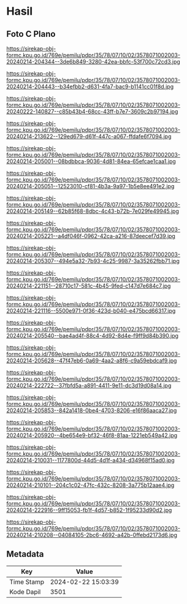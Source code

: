 # Hasil

## Foto C Plano

https://sirekap-obj-formc.kpu.go.id/769e/pemilu/pdpr/35/78/07/10/02/3578071002003-20240214-204344--3de6b849-3280-42ea-bbfc-53f700c72cd3.jpg

https://sirekap-obj-formc.kpu.go.id/769e/pemilu/pdpr/35/78/07/10/02/3578071002003-20240214-204443--b34efbb2-d631-4fa7-bac9-b1141cc01f8d.jpg

https://sirekap-obj-formc.kpu.go.id/769e/pemilu/pdpr/35/78/07/10/02/3578071002003-20240222-140827--c85b43b4-68cc-43ff-b7e7-3609c2b97194.jpg

https://sirekap-obj-formc.kpu.go.id/769e/pemilu/pdpr/35/78/07/10/02/3578071002003-20240214-213622--129ed679-d61f-447c-a067-ffdafe6f7094.jpg

https://sirekap-obj-formc.kpu.go.id/769e/pemilu/pdpr/35/78/07/10/02/3578071002003-20240214-205001--08bdbbca-9036-4d81-84ea-65efcae1caa1.jpg

https://sirekap-obj-formc.kpu.go.id/769e/pemilu/pdpr/35/78/07/10/02/3578071002003-20240214-205051--12523010-cf81-4b3a-9a97-1b5e8ee491e2.jpg

https://sirekap-obj-formc.kpu.go.id/769e/pemilu/pdpr/35/78/07/10/02/3578071002003-20240214-205149--62b85f68-8dbc-4c43-b72b-7e029fe49945.jpg

https://sirekap-obj-formc.kpu.go.id/769e/pemilu/pdpr/35/78/07/10/02/3578071002003-20240214-205221--a4df046f-0962-42ca-a216-87deecef7d39.jpg

https://sirekap-obj-formc.kpu.go.id/769e/pemilu/pdpr/35/78/07/10/02/3578071002003-20240214-205307--494e5a32-7b93-4c25-9987-3a35262fbb71.jpg

https://sirekap-obj-formc.kpu.go.id/769e/pemilu/pdpr/35/78/07/10/02/3578071002003-20240214-221151--28710c17-581c-4b45-9fed-c147d7e684c7.jpg

https://sirekap-obj-formc.kpu.go.id/769e/pemilu/pdpr/35/78/07/10/02/3578071002003-20240214-221116--5500e971-0f36-423d-b040-e475bcd66317.jpg

https://sirekap-obj-formc.kpu.go.id/769e/pemilu/pdpr/35/78/07/10/02/3578071002003-20240214-205540--bae4ad4f-88c4-4d92-8d4e-f9ff9d84b390.jpg

https://sirekap-obj-formc.kpu.go.id/769e/pemilu/pdpr/35/78/07/10/02/3578071002003-20240214-205628--47f47eb6-0a69-4aa2-a8f6-c9a59ebdcaf9.jpg

https://sirekap-obj-formc.kpu.go.id/769e/pemilu/pdpr/35/78/07/10/02/3578071002003-20240214-222722--37fbfd5a-a891-4411-9e11-dc3d19d08a14.jpg

https://sirekap-obj-formc.kpu.go.id/769e/pemilu/pdpr/35/78/07/10/02/3578071002003-20240214-205853--842a1418-0be4-4703-8206-e16f86aaca27.jpg

https://sirekap-obj-formc.kpu.go.id/769e/pemilu/pdpr/35/78/07/10/02/3578071002003-20240214-205920--4be654e9-bf32-46f8-81aa-1221eb549a42.jpg

https://sirekap-obj-formc.kpu.go.id/769e/pemilu/pdpr/35/78/07/10/02/3578071002003-20240214-210031--1177800d-44d5-4d1f-a434-d34968f15ad0.jpg

https://sirekap-obj-formc.kpu.go.id/769e/pemilu/pdpr/35/78/07/10/02/3578071002003-20240214-210101--204c1c02-47fc-432c-8208-3a775b12aae4.jpg

https://sirekap-obj-formc.kpu.go.id/769e/pemilu/pdpr/35/78/07/10/02/3578071002003-20240214-222916--9ff15053-fb1f-4d57-b852-1f95233d90d2.jpg

https://sirekap-obj-formc.kpu.go.id/769e/pemilu/pdpr/35/78/07/10/02/3578071002003-20240214-210208--04084105-2bc6-4692-a42b-0ffebd2173d6.jpg


## Metadata

| Key        | Value               |
| ---------- | ------------------- |
| Time Stamp | 2024-02-22 15:03:39 |
| Kode Dapil | 3501                |



